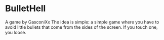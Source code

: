 # BulletHell
A game by GasconiXx
The idea is simple: a simple game where you have to avoid little bullets that come from the sides of the screen. If you touch one, you loose.
